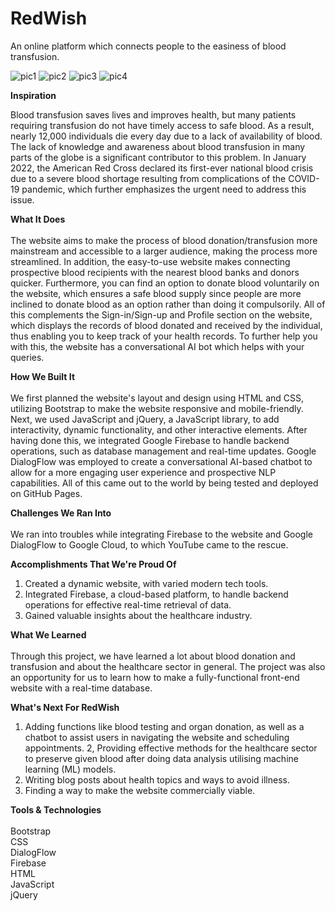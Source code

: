 # RedWish

An online platform which connects people to the easiness of blood transfusion.

![pic1](https://user-images.githubusercontent.com/67022574/218287981-7df10feb-6ce7-4312-bafe-6995dfaa1195.jpeg)
![pic2](https://user-images.githubusercontent.com/67022574/218287982-1b70efb7-551a-46c2-904d-b519142ad0c0.jpeg)
![pic3](https://user-images.githubusercontent.com/67022574/218287983-80a4178f-c5fc-40bf-9081-dd6d6abdf5eb.jpeg)
![pic4](https://user-images.githubusercontent.com/67022574/218287984-5de0ddbb-1328-4b7b-b032-3e5fbd8852d5.jpeg)

__Inspiration__ <br />

Blood transfusion saves lives and improves health, but many patients requiring transfusion do not have timely access to safe blood. As a result, nearly 12,000 individuals die every day due to a lack of availability of blood. The lack of knowledge and awareness about blood transfusion in many parts of the globe is a significant contributor to this problem. In January 2022, the American Red Cross declared its first-ever national blood crisis due to a severe blood shortage resulting from complications of the COVID-19 pandemic, which further emphasizes the urgent need to address this issue.

__What It Does__ <br /> <br /> 
The website aims to make the process of blood donation/transfusion more mainstream and accessible to a larger audience, making the process more streamlined. In addition, the easy-to-use website makes connecting prospective blood recipients with the nearest blood banks and donors quicker. Furthermore, you can find an option to donate blood voluntarily on the website, which ensures a safe blood supply since people are more inclined to donate blood as an option rather than doing it compulsorily. All of this complements the Sign-in/Sign-up and Profile section on the website, which displays the records of blood donated and received by the individual, thus enabling you to keep track of your health records. To further help you with this, the website has a conversational AI bot which helps with your queries.

__How We Built It__ <br /> <br /> 
We first planned the website's layout and design using HTML and CSS, utilizing Bootstrap to make the website responsive and mobile-friendly. Next, we used JavaScript and jQuery, a JavaScript library, to add interactivity, dynamic functionality, and other interactive elements. After having done this, we integrated Google Firebase to handle backend operations, such as database management and real-time updates. Google DialogFlow was employed to create a conversational AI-based chatbot to allow for a more engaging user experience and prospective NLP capabilities. All of this came out to the world by being tested and deployed on GitHub Pages.

__Challenges We Ran Into__ <br /> <br /> 
We ran into troubles while integrating Firebase to the website and Google DialogFlow to Google Cloud, to which YouTube came to the rescue.

__Accomplishments That We're Proud Of__
1. Created a dynamic website, with varied modern tech tools.
2. Integrated Firebase, a cloud-based platform, to handle backend operations for effective real-time retrieval of data.
3. Gained valuable insights about the healthcare industry.

__What We Learned__ <br /> <br /> 
Through this project, we have learned a lot about blood donation and transfusion and about the healthcare sector in general. The project was also an opportunity for us to learn how to make a fully-functional front-end website with a real-time database.

__What's Next For RedWish__
1. Adding functions like blood testing and organ donation, as well as a chatbot to assist users in navigating the website and scheduling appointments.
2, Providing effective methods for the healthcare sector to preserve given blood after doing data analysis utilising machine learning (ML) models.
3. Writing blog posts about health topics and ways to avoid illness.
4. Finding a way to make the website commercially viable.

__Tools & Technologies__ <br /> <br /> 
Bootstrap <br /> 
CSS <br /> 
DialogFlow <br /> 
Firebase <br /> 
HTML <br /> 
JavaScript <br /> 
jQuery <br /> 
